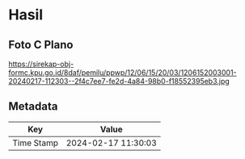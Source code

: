 # Hasil

## Foto C Plano

https://sirekap-obj-formc.kpu.go.id/8daf/pemilu/ppwp/12/06/15/20/03/1206152003001-20240217-112303--2f4c7ee7-fe2d-4a84-98b0-f18552395eb3.jpg


## Metadata

| Key        | Value               |
| ---------- | ------------------- |
| Time Stamp | 2024-02-17 11:30:03 |



